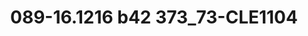 ---
title: 089-16.1216 b42 373_73-CLE1104
image: 089-16.1216 b42 373_73-CLE1104.jpg
brand: sposo
layout: vestito
---